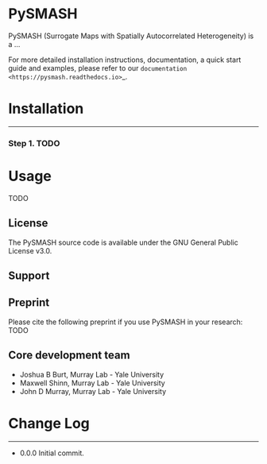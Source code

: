 PySMASH
=======

PySMASH (Surrogate Maps with Spatially Autocorrelated Heterogeneity) is a ...

For more detailed installation instructions, documentation, a quick start guide
and examples, please refer to our `documentation <https://pysmash.readthedocs.io>`_.

Installation
============
---

### Step 1. TODO

Usage
=====
TODO

License
-------

The PySMASH source code is available under the GNU General Public License v3.0.

Support
-------

Preprint
--------

Please cite the following preprint if you use PySMASH in your research: TODO

Core development team
-----------------------

* Joshua B Burt, Murray Lab - Yale University
* Maxwell Shinn, Murray Lab - Yale University
* John D Murray, Murray Lab - Yale University

Change Log
==========
---

* 0.0.0 Initial commit.